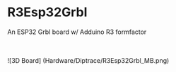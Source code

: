 # R3Esp32Grbl
An ESP32 Grbl board w/ Adduino R3 formfactor

<br/>
<br/>
![3D Board] (Hardware/Diptrace/R3Esp32Grbl_MB.png)

